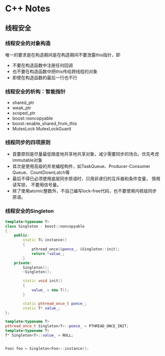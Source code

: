 # C++ Notes
## 线程安全
### 线程安全的对象构造
唯一的要求是在构造期间是在构造期间不要泄露this指针，即
* 不要在构造函数中注册任何回调
* 也不要在构造函数中把this传给跨线程的对象
* 即使在构造函数的最后一行也不行
### 线程安全的析构：智能指针
* shared_ptr
* weak_ptr
* scoped_ptr
* boost::noncopyable
* boost::enable_shared_from_this  
* MutexLock MutexLockGuard
### 线程同步的四项原则
* 首要原则是尽量最低限度地共享地共享对象，减少需要同步的场合。优先考虑immutable对象
* 其次是使用高级的并发编程构件，如TaskQueue、Producer-Consumer Queue、CountDownLatch等
* 最后不得已必须使用底层同步原语时，只用非递归的互斥器和条件变量， 慎用读写锁， 不要用信号量。
* 除了使用atomic整数外，不自己编写lock-free代码，也不要使用内核级同步原语。
### 线程安全的Singleton
```C++
template<typename T>
class Singleton : boost::noncopyable
{
    public:
        static T& instance()
        {
            pthread_once(&ponce_, &Singleton::init);
            return *value_;
        }
    private:
        Singleton();
        ~Singleton();

        static void init()
        {
            value_ = new T();
        }

        static pthread_once_t ponce_;
        static T* value_;
};

template<typename T>
pthread_once_t Singleton<T>::ponce_ = PTHREAD_ONCE_INIT;
template<typename T>
T* Singleton<T>::value_ = NULL;


Foo& foo = Singleton<Foo>::instance();
```